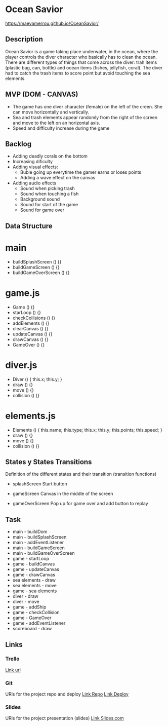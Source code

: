 # Ocean Savior

https://maevamerrou.github.io/OceanSavior/

## Description

Ocean Savior is a game taking place underwater, in the ocean, where the player controls the diver character who basically has to clean the ocean. 
There are different types of things that come across the diver: trah items (plastic bag, can, bottle) and ocean items (fishes, jellyfish, coral).
The diver had to catch the trash items to score point but avoid touching the sea elements.


## MVP (DOM - CANVAS)

- The game has one diver character (female) on the left of the creen. She can move horizontally and vertically.
- Sea and trash elements appear randomly from the right of the screen and move to the left on an horizontal axis.
- Speed and difficulty increase during the game

## Backlog

- Adding deadly corals on the bottom
- Increasing dificulty 
- Adding visual effects:    
    - Buble going up everytime the gamer earns or loses points
    - Adding a wave effect on the canvas
- Adding audio effects
    - Sound when picking trash
    - Sound when touching a fish
    - Background sound
    - Sound for start of the game
    - Sound for game over

## Data Structure

# main

- buildSplashScreen () {}
- buildGameScreen () {}
- buildGameOverScreen () {}

# game.js

- Game () {}
- starLoop () {}
- checkCollisions () {}
- addElements () {}
- clearCanvas () {}
- updateCanvas () {}
- drawCanvas () {}
- GameOver () {}

# diver.js 

- Diver () {
    this.x;
    this.y;
}
- draw () {}
- move () {}
- collision () {}

# elements.js 

- Elements () {
    this.name;
    this.type;
    this.x;
    this.y;
    this.points;
    this.speed; 
}
- draw () {}
- move () {}
- collision () {}

## States y States Transitions
Definition of the different states and their transition (transition functions)

- splashScreen
Start button

- gameScreen
Canvas in the middle of the screen

- gameOverScreen
Pop up for game over and add button to replay



## Task

- main - buildDom
- main - buildSplashScreen
- main - addEventListener
- main - buildGameScreen
- main - buildGameOverScreen
- game - startLoop
- game - buildCanvas
- game - updateCanvas
- game - drawCanvas
- sea elements - draw
- sea elements - move
- game - sea elements
- diver - draw
- diver - move
- game - addShip
- game - checkCollision
- game - GameOver
- game - addEventListener
- scoreboard - draw


## Links

### Trello
[Link url](https://trello.com/b/RfYpb47s/ironhack-project-1-ocean-savior)

### Git
URls for the project repo and deploy
[Link Repo](https://github.com/maevamerrou/ironhacklab1game/tree/master)
[Link Deploy]()

### Slides
URls for the project presentation (slides)
[Link Slides.com](https://docs.google.com/....)